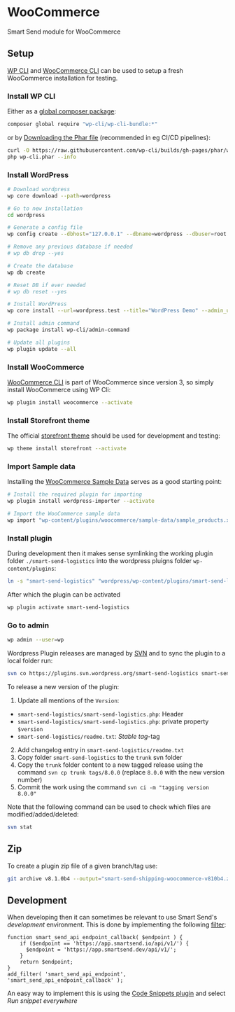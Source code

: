 # WooCommerce
Smart Send module for WooCommerce

## Setup

[WP CLI]([url](https://make.wordpress.org/cli/)) and [WooCommerce CLI]([url](https://developer.woocommerce.com/docs/category/wc-cli/)) can be used to setup a fresh WooCommerce installation for testing.

### Install WP CLI

Either as a [global composer package]([url](https://make.wordpress.org/cli/handbook/guides/installing/#installing-via-composer)):

```bash
composer global require "wp-cli/wp-cli-bundle:*"
```

or by [Downloading the Phar file](https://wp-cli.org/#installing) (recommended in eg CI/CD pipelines):

```bash
curl -O https://raw.githubusercontent.com/wp-cli/builds/gh-pages/phar/wp-cli.phar
php wp-cli.phar --info
```

### Install WordPress

```bash
# Download wordpress
wp core download --path=wordpress

# Go to new installation
cd wordpress

# Generate a config file
wp config create --dbhost="127.0.0.1" --dbname=wordpress --dbuser=root --dbpass=""

# Remove any previous database if needed
# wp db drop --yes

# Create the database
wp db create

# Reset DB if ever needed
# wp db reset --yes

# Install WordPress
wp core install --url=wordpress.test --title="WordPress Demo" --admin_user=wp --admin_password=wp --admin_email=wp@smartsend.io

# Install admin command
wp package install wp-cli/admin-command

# Update all plugins
wp plugin update --all
````

### Install WooCommerce

[WooCommerce CLI](https://developer.woocommerce.com/docs/category/wc-cli/) is part of WooCommerce since version 3, so simply install WooCommerce using WP Cli:

```bash
wp plugin install woocommerce --activate
```

### Install Storefront theme

The official [storefront theme](https://wordpress.org/themes/storefront/) should be used for development and testing:

```bash
wp theme install storefront --activate
```

### Import Sample data

Installing the [WooCommerce Sample Data]() serves as a good starting point:

```bash
# Install the required plugin for importing
wp plugin install wordpress-importer --activate

# Import the WooCommerce sample data
wp import "wp-content/plugins/woocommerce/sample-data/sample_products.xml" --authors=create
```

### Install plugin

During development then it makes sense symlinking the working plugin folder `./smart-send-logistics` into the wordpress pluigns folder `wp-content/plugins`:

```bash
ln -s "smart-send-logistics" "wordpress/wp-content/plugins/smart-send-logistics"
```

After which the plugin can be activated

```bash
wp plugin activate smart-send-logistics
```

### Go to admin

```bash
wp admin --user=wp
```

Wordpress Plugin releases are managed by [SVN](https://developer.wordpress.org/plugins/wordpress-org/how-to-use-subversion/#starting-a-new-plugin) and to sync the plugin to a local folder run:

```bash
svn co https://plugins.svn.wordpress.org/smart-send-logistics smart-send-logistics
```

To release a new version of the plugin:

1. Update all mentions of the `Version`:
  - `smart-send-logistics/smart-send-logistics.php`: Header
  - `smart-send-logistics/smart-send-logistics.php`: private property `$version`
  - `smart-send-logistics/readme.txt`: _Stable tag_-tag
2. Add changelog entry in `smart-send-logistics/readme.txt`
3. Copy folder `smart-send-logistics` to the `trunk` svn folder
4. Copy the `trunk` folder content to a new tagged release using the command `svn cp trunk tags/8.0.0` (replace `8.0.0` with the new version number)
5. Commit the work using the command `svn ci -m "tagging version 8.0.0"`

Note that the following command can be used to check which files are modified/added/deleted:

```bash
svn stat
```

## Zip

To create a plugin zip file of a given branch/tag use:

```bash
git archive v8.1.0b4 --output="smart-send-shipping-woocommerce-v810b4.zip" "smart-send-logistics"
```

## Development
When developing then it can sometimes be relevant to use Smart Send's _development_ environment. This is done by implementing the following [filter](https://developer.wordpress.org/reference/functions/add_filter/):
```
function smart_send_api_endpoint_callback( $endpoint ) {
  	if ($endpoint == 'https://app.smartsend.io/api/v1/') {
	  $endpoint = 'https://app.smartsend.dev/api/v1/';
	}
    return $endpoint;
}
add_filter( 'smart_send_api_endpoint', 'smart_send_api_endpoint_callback' );
```
An easy way to implement this is using the [Code Snippets plugin](https://wordpress.org/plugins/code-snippets/) and select _Run snippet everywhere_
